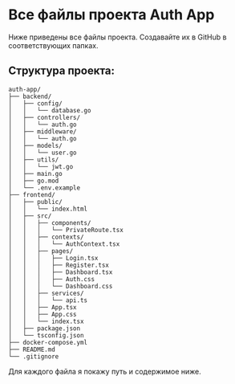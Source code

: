 # Все файлы проекта Auth App

Ниже приведены все файлы проекта. Создавайте их в GitHub в соответствующих папках.

## Структура проекта:
```
auth-app/
├── backend/
│   ├── config/
│   │   └── database.go
│   ├── controllers/
│   │   └── auth.go
│   ├── middleware/
│   │   └── auth.go
│   ├── models/
│   │   └── user.go
│   ├── utils/
│   │   └── jwt.go
│   ├── main.go
│   ├── go.mod
│   └── .env.example
├── frontend/
│   ├── public/
│   │   └── index.html
│   ├── src/
│   │   ├── components/
│   │   │   └── PrivateRoute.tsx
│   │   ├── contexts/
│   │   │   └── AuthContext.tsx
│   │   ├── pages/
│   │   │   ├── Login.tsx
│   │   │   ├── Register.tsx
│   │   │   ├── Dashboard.tsx
│   │   │   ├── Auth.css
│   │   │   └── Dashboard.css
│   │   ├── services/
│   │   │   └── api.ts
│   │   ├── App.tsx
│   │   ├── App.css
│   │   └── index.tsx
│   ├── package.json
│   └── tsconfig.json
├── docker-compose.yml
├── README.md
└── .gitignore
```

Для каждого файла я покажу путь и содержимое ниже.